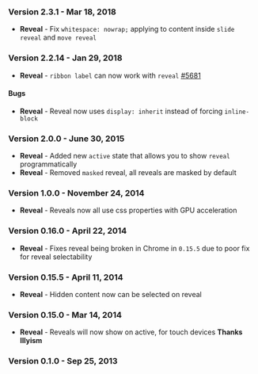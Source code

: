 ### Version 2.3.1 - Mar 18, 2018

- **Reveal** - Fix `whitespace: nowrap;` applying to content inside `slide reveal` and `move reveal`

### Version 2.2.14 - Jan 29, 2018

- **Reveal** - `ribbon label` can now work with `reveal` [#5681](https://github.com/Semantic-Org/Semantic-UI/issues/5681)

#### Bugs

- **Reveal** - Reveal now uses `display: inherit` instead of forcing `inline-block`

### Version 2.0.0 - June 30, 2015

- **Reveal** - Added new `active` state that allows you to show `reveal` programmatically
- **Reveal** - Removed `masked` reveal, all reveals are masked by default

### Version 1.0.0 - November 24, 2014

- **Reveal** - Reveals now all use css properties with GPU acceleration

### Version 0.16.0 - April 22, 2014

- **Reveal** - Fixes reveal being broken in Chrome in ``0.15.5`` due to poor fix for reveal selectability

### Version 0.15.5 - April 11, 2014

- **Reveal** - Hidden content now can be selected on reveal

### Version 0.15.0 - Mar 14, 2014

- **Reveal** - Reveals will now show on active, for touch devices **Thanks Illyism**

### Version 0.1.0 - Sep 25, 2013